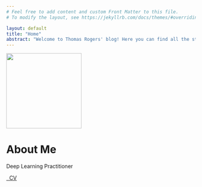 ```yaml
---
# Feel free to add content and custom Front Matter to this file.
# To modify the layout, see https://jekyllrb.com/docs/themes/#overriding-theme-defaults

layout: default
title: "Home"
abstract: "Welcome to Thomas Rogers' blog! Here you can find all the stuff he has been working on in machine learning, including his blog posts, projects old and new, publications and curiculum vitae."
---
```


<img src="{{ './assets/images/me.jpg' | relative_url }}" class="rounded-circle" width="200px">
<br>
<h1 class="cover-heading">About Me</h1>
<p class="lead">Deep Learning Practitioner</p>
  
  <a href="{{ './assets/docs/thomas_rogers_cv.pdf' | relative_url }}" class="btn btn-lg btn-secondary">
  <i class="fa fa-download" aria-hidden="true"></i>&nbsp; CV</a> 
